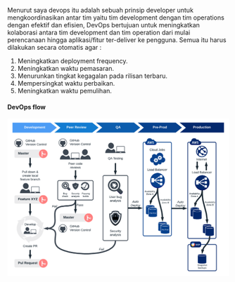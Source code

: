 Menurut saya devops itu adalah sebuah prinsip developer untuk mengkoordinasikan antar tim yaitu tim development dengan tim operations dengan efektif dan efisien, DevOps bertujuan untuk meningkatkan kolaborasi antara tim development dan tim operation dari mulai perencanaan hingga aplikasi/fitur ter-deliver ke pengguna. Semua itu harus dilakukan secara otomatis agar :

1. Meningkatkan deployment frequency.
2. Meningkatkan waktu pemasaran.
3. Menurunkan tingkat kegagalan pada rilisan terbaru.
4. Mempersingkat waktu perbaikan.
5. Meningkatkan waktu pemulihan.

#### DevOps flow
<p align="center">
  <img src="/soal-01/01.png">
</p>
